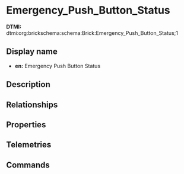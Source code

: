 # Emergency_Push_Button_Status
**DTMI:** dtmi:org:brickschema:schema:Brick:Emergency_Push_Button_Status;1
## Display name
- **en:** Emergency Push Button Status
## Description
## Relationships
## Properties
## Telemetries
## Commands
